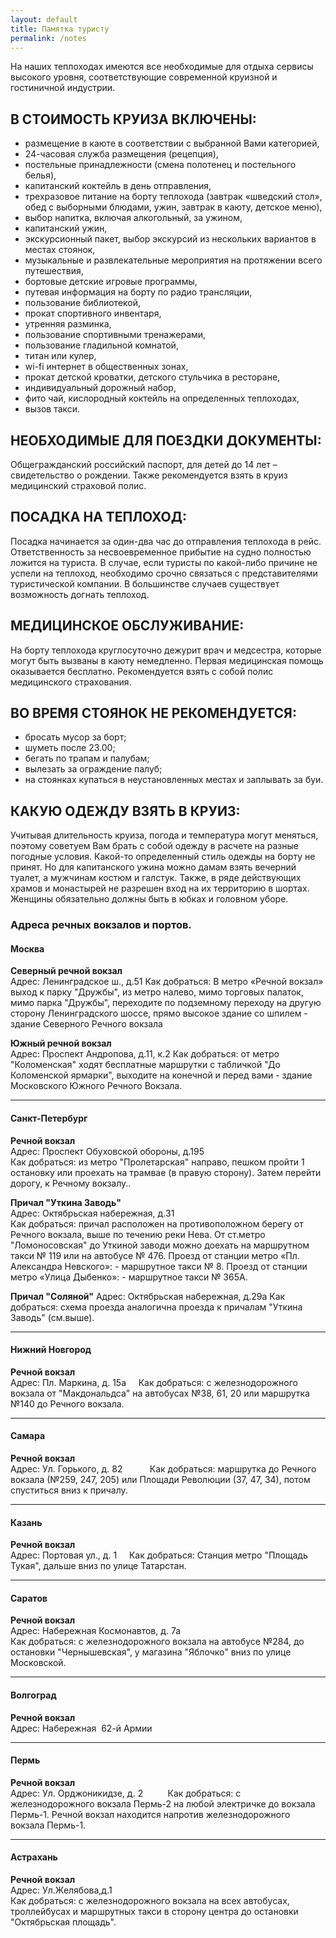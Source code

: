 ```yaml
---
layout: default
title: Памятка туристу
permalink: /notes
---
```



На наших теплоходах имеются все необходимые для отдыха сервисы высокого уровня, соответствующие современной круизной и гостиничной индустрии.

## В СТОИМОСТЬ КРУИЗА ВКЛЮЧЕНЫ:  
- размещение в каюте в соответствии с выбранной Вами категорией,  
- 24-часовая служба размещения (рецепция),  
- постельные принадлежности (смена полотенец и постельного белья),  
- капитанский коктейль в день отправления,  
- трехразовое питание на борту теплохода (завтрак «шведский стол», обед с выборными блюдами, ужин, завтрак в каюту, детское меню),  
- выбор напитка, включая алкогольный, за ужином,  
- капитанский ужин,  
- экскурсионный пакет, выбор экскурсий из нескольких вариантов в местах стоянок,  
- музыкальные и развлекательные мероприятия на протяжении всего путешествия,  
- бортовые детские игровые программы,  
- путевая информация на борту по радио трансляции,  
- пользование библиотекой,  
- прокат спортивного инвентаря,  
- утренняя разминка,  
- пользование спортивными тренажерами,  
- пользование гладильной комнатой,  
- титан или кулер,  
- wi-fi интернет в общественных зонах,  
- прокат детской кроватки, детского стульчика в ресторане,  
- индивидуальный дорожный набор,  
- фито чай, кислородный коктейль на определенных теплоходах,  
- вызов такси.  

## НЕОБХОДИМЫЕ ДЛЯ ПОЕЗДКИ ДОКУМЕНТЫ: 
Общегражданский российский паспорт, для детей до 14 лет –свидетельство о рождении. Также рекомендуется взять в круиз медицинский страховой полис. 

## ПОСАДКА НА ТЕПЛОХОД: 
Посадка начинается за один-два час до отправления теплохода в рейс. Ответственность за несвоевременное прибытие на судно полностью ложится на туриста. В случае, если туристы по какой-либо причине не успели на теплоход, необходимо срочно связаться с представителями туристической компании. В большинстве случаев существует возможность догнать теплоход.

## МЕДИЦИНСКОЕ ОБСЛУЖИВАНИЕ: 
На борту теплохода круглосуточно дежурит врач и медсестра, которые могут быть вызваны в каюту немедленно. Первая медицинская помощь оказывается бесплатно. Рекомендуется взять с собой полис медицинского страхования. 

## ВО ВРЕМЯ СТОЯНОК НЕ РЕКОМЕНДУЕТСЯ: 
- бросать мусор за борт; 
- шуметь после 23.00; 
- бегать по трапам и палубам; 
- вылезать за ограждение палуб; 
- на стоянках купаться в неустановленных местах и заплывать за буи. 


## КАКУЮ ОДЕЖДУ ВЗЯТЬ В КРУИЗ: 
Учитывая длительность круиза, погода и температура могут меняться, поэтому советуем Вам брать с собой одежду в расчете на разные погодные условия. Какой-то определенный стиль одежды на борту не принят. Но для капитанского ужина можно дамам взять вечерний туалет, а мужчинам костюм и галстук. Также, в ряде действующих храмов и монастырей не разрешен вход на их территорию в шортах. Женщины обязательно должны быть в юбках и головном уборе. 





### Адреса речных вокзалов и портов.


#### Москва  
**Северный речной вокзал**  
Адрес: Ленинградское ш., д.51
Как добраться: В метро «Речной вокзал»  выход к парку "Дружбы", из метро налево, мимо торговых палаток, мимо парка "Дружбы", переходите по подземному переходу на другую сторону Ленинградского шоссе, прямо высокое здание со шпилем - здание Северного Речного вокзала 

**Южный речной вокзал**  
Адрес: Проспект Андропова, д.11, к.2
Как добраться: от метро "Коломенская" ходят бесплатные маршрутки с табличкой "До Коломенской ярмарки", выходите на конечной и перед вами - здание Московского Южного Речного Вокзала. 

*****

#### Санкт-Петербург
**Речной вокзал**    
Адрес: Проспект Обуховской обороны, д.195  
Как добраться: из метро "Пролетарская" направо, пешком пройти 1 остановку или проехать на трамвае (в правую сторону). Затем перейти дорогу, к Речному вокзалу..

**Причал "Уткина Заводь"**  
Адрес: Октябрьская набережная, д.31  
Как добраться: причал расположен на противоположном берегу от Речного вокзала, выше по течению реки Нева. От ст.метро "Ломоносовская" до Уткиной заводи можно доехать на маршрутном такси № 119 или на автобусе № 476. Проезд от станции метро «Пл. Александра Невского»: - маршрутное такси № 8. Проезд от станции метро «Улица Дыбенко»: - маршрутное такси № 365А.

**Причал "Соляной"**
Адрес: Октябрьская набережная, д.29а
Как добраться: схема проезда аналогична проезда к причалам "Уткина Заводь" (см.выше).

*****

#### Нижний Новгород

**Речной вокзал**  
Адрес: Пл. Маркина, д. 15а     
Как добраться: с железнодорожного вокзала от "Макдональдса" на автобусах №38, 61, 20 или маршрутка №140 до Речного вокзала.  

*****

#### Самара

**Речной вокзал**  
Адрес: Ул. Горького, д. 82            
Как добраться: маршрутка до Речного вокзала (№259, 247, 205) или Площади Революции (37, 47, 34), потом спуститься вниз к причалу.  

*****

#### Казань

**Речной вокзал**  
Адрес: Портовая ул., д. 1     
Как добраться: Станция метро "Площадь Тукая", дальше вниз по улице Татарстан.

*****

#### Саратов

**Речной вокзал**  
Адрес: Набережная Космонавтов, д. 7а  
Как добраться: с железнодорожного вокзала на автобусе №284, до остановки "Чернышевская", у магазина "Яблочко" вниз по улице Московской.  

*****

#### Волгоград

**Речной вокзал**  
Адрес: Набережная  62-й Армии           

*****

#### Пермь

**Речной вокзал**  
Адрес: Ул. Орджоникидзе, д. 2           
Как добраться: с железнодорожного вокзала Пермь-2 на любой электричке до вокзала Пермь-1. Речной вокзал находится напротив железнодорожного вокзала Пермь-1.

*****

#### Астрахань

**Речной вокзал**  
Адрес:  Ул.Желябова,д.1    
Как добраться: с железнодорожного вокзала на всех автобусах, троллейбусах и маршрутных такси в сторону центра до остановки "Октябрьская площадь".
